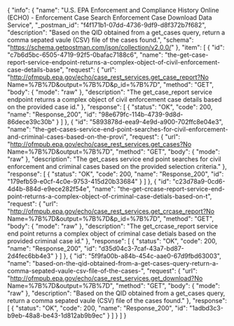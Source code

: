 {
  "info": {
    "name": "U.S. EPA Enforcement and Compliance History Online (ECHO) - Enforcement Case Search Enforcement Case Download Data Service",
    "_postman_id": "f4f171b1-07dd-4736-9df9-d8f372b7f682",
    "description": "Based on the QID obtained from a get_cases query, return a comma sepated vaule (CSV) file of the cases found.",
    "schema": "https://schema.getpostman.com/json/collection/v2.0.0/"
  },
  "item": [
    {
      "id": "c7b6d5bc-6505-4719-92f5-0bafac7188c6",
      "name": "the-get-case-report-service-endpoint-returns-a-complex-object-of-civil-enforcement-case-details-base",
      "request": {
        "url": "http://ofmpub.epa.gov/echo/case_rest_services.get_case_report?No Name=%7B%7D&output=%7B%7D&p_id=%7B%7D",
        "method": "GET",
        "body": {
          "mode": "raw"
        },
        "description": "The get_case_report service endpoint returns a complex object of civil enforcement case details based on the provided case id."
      },
      "response": [
        {
          "status": "OK",
          "code": 200,
          "name": "Response_200",
          "id": "98e679fc-114b-4739-9d8d-86dece39c30b"
        }
      ]
    },
    {
      "id": "5893878d-eea9-4e9d-a900-702ffc8e04e3",
      "name": "the-get-cases-service-end-point-searches-for-civil-enforcement-and-criminal-cases-based-on-the-provi",
      "request": {
        "url": "http://ofmpub.epa.gov/echo/case_rest_services.get_cases?No Name=%7B%7D&output=%7B%7D",
        "method": "GET",
        "body": {
          "mode": "raw"
        },
        "description": "The get_cases service end point searches for civil enforcement and criminal cases based on the provided selection criteria."
      },
      "response": [
        {
          "status": "OK",
          "code": 200,
          "name": "Response_200",
          "id": "179efb59-e0cf-4c0e-9753-415d20b33684"
        }
      ]
    },
    {
      "id": "c23d78a9-0cd6-4d4b-884d-e9ece282f54e",
      "name": "the-get-crcase-report-service-end-point-returns-a-complex-object-of-criminal-case-detials-based-on-t",
      "request": {
        "url": "http://ofmpub.epa.gov/echo/case_rest_services.get_crcase_report?No Name=%7B%7D&output=%7B%7D&p_id=%7B%7D",
        "method": "GET",
        "body": {
          "mode": "raw"
        },
        "description": "The get_crcase_report service end point returns a complex object of criminal case detials based on the provided criminal case id."
      },
      "response": [
        {
          "status": "OK",
          "code": 200,
          "name": "Response_200",
          "id": "d35d04c3-7caf-43a7-bd87-2d4fec6bb4e3"
        }
      ]
    },
    {
      "id": "5f9fa00b-a84b-454c-aae0-67d9fbd63003",
      "name": "based-on-the-qid-obtained-from-a-get-cases-query-return-a-comma-sepated-vaule-csv-file-of-the-cases-",
      "request": {
        "url": "http://ofmpub.epa.gov/echo/case_rest_services.get_download?No Name=%7B%7D&output=%7B%7D",
        "method": "GET",
        "body": {
          "mode": "raw"
        },
        "description": "Based on the QID obtained from a get_cases query, return a comma sepated vaule (CSV) file of the cases found."
      },
      "response": [
        {
          "status": "OK",
          "code": 200,
          "name": "Response_200",
          "id": "1adbd3c3-b9eb-48a8-be43-1d812ab9b9ec"
        }
      ]
    }
  ]
}